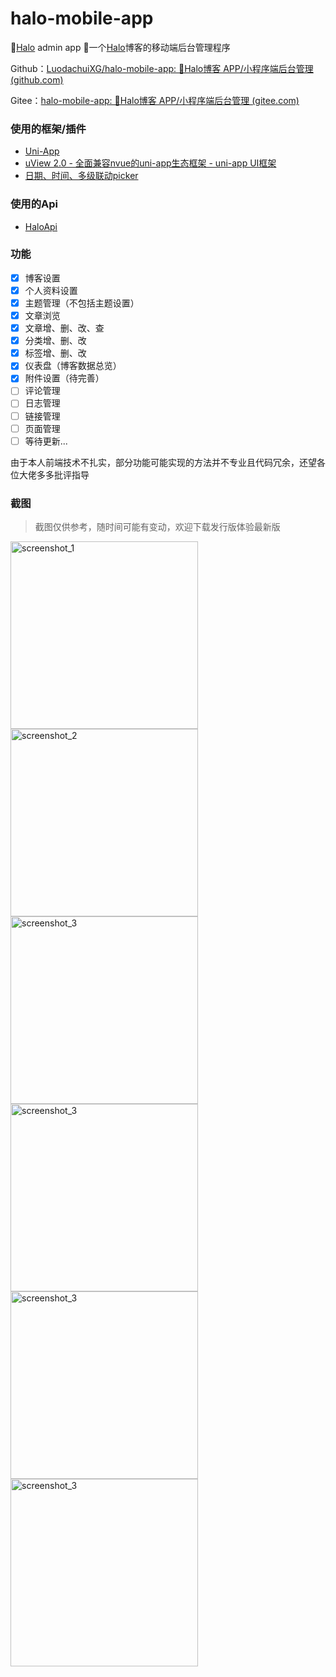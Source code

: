 # halo-mobile-app

📱[Halo](https://halo.run/) admin app
📱一个[Halo](https://halo.run/)博客的移动端后台管理程序

Github：[LuodachuiXG/halo-mobile-app: 📱Halo博客 APP/小程序端后台管理 (github.com)](https://github.com/LuodachuiXG/halo-mobile-app)

Gitee：[halo-mobile-app: 📱Halo博客 APP/小程序端后台管理 (gitee.com)](https://gitee.com/luodachui/halo-mobile-app)



### 使用的框架/插件

- [Uni-App](https://uniapp.dcloud.io/)
- [uView 2.0 - 全面兼容nvue的uni-app生态框架 - uni-app UI框架](https://uviewui.com)
- [日期、时间、多级联动picker](https://ext.dcloud.net.cn/plugin?id=273)



### 使用的Api

- [HaloApi](https://api.halo.run/admin-api.html)



### 功能

- [x] 博客设置
- [x] 个人资料设置
- [x] 主题管理（不包括主题设置）
- [x] 文章浏览
- [x] 文章增、删、改、查
- [x] 分类增、删、改
- [x] 标签增、删、改
- [x] 仪表盘（博客数据总览）
- [x] 附件设置（待完善）
- [ ] 评论管理
- [ ] 日志管理
- [ ] 链接管理
- [ ] 页面管理
- [ ] 等待更新...

由于本人前端技术不扎实，部分功能可能实现的方法并不专业且代码冗余，还望各位大佬多多批评指导

### 截图

> 截图仅供参考，随时间可能有变动，欢迎下载发行版体验最新版

<img src="https://ldc-1251523367.cos.ap-beijing.myqcloud.com/luodachui/1647363902018_1647364074506.png" width = "300"  alt="screenshot_1"  />



<img src="https://ldc-1251523367.cos.ap-beijing.myqcloud.com/luodachui/23335_1647364074615.png" width = "300"  alt="screenshot_2"  />

<img src="https://ldc-1251523367.cos.ap-beijing.myqcloud.com/luodachui/1647363908507_1647364074469.png" width = "300"  alt="screenshot_3"  />

<img src="https://ldc-1251523367.cos.ap-beijing.myqcloud.com/luodachui/1647363913189_1647364076530.png" width = "300"  alt="screenshot_3"  />

<img src="https://ldc-1251523367.cos.ap-beijing.myqcloud.com/luodachui/1647363918037_1647364076506.png" width = "300"  alt="screenshot_3"  />

<img src="https://ldc-1251523367.cos.ap-beijing.myqcloud.com/luodachui/1647363922895_1647364076987.png" width = "300"  alt="screenshot_3"  />

